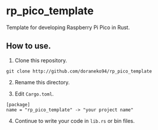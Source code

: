 # rp_pico_template
Template for developing Raspberry Pi Pico in Rust.

## How to use.

1. Clone this repository.

```shell
git clone http://github.com/doraneko94/rp_pico_template
```

2. Rename this directory.

3. Edit `Cargo.toml`.

```text
[package]
name = "rp_pico_template" -> "your project name"
```

4. Continue to write your code in `lib.rs` or bin files.